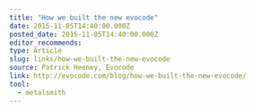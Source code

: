 ```yaml
---
title: "How we built the new evocode"
date: 2015-11-05T14:40:00.000Z
posted_date: 2015-11-05T14:40:00.000Z
editor_recommends:
type: Article
slug: links/how-we-built-the-new-evocode
source: Patrick Heeney, Evocode
link: http://evocode.com/blog/how-we-built-the-new-evocode/
tool:
  - metalsmith
---
```





